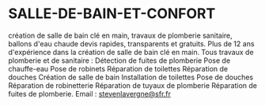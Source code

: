 # SALLE-DE-BAIN-ET-CONFORT
création de salle de bain clé en main, travaux de plomberie sanitaire, ballons d'eau chaude
devis rapides, transparents et gratuits.
Plus de 12 ans d'expérience dans la création de salle de bain clé en main. Tous travaux de plomberie et de sanitaire : 
Détection de fuites de plomberie
Pose de chauffe-eau
Pose de robinets
Réparation de toilettes
Réparation de douches
Création de salle de bain
Installation de toilettes
Pose de douches
Réparation de robinetterie
Réparation de tuyaux de plomberie
Réparation de fuites de plomberie.
Email : stevenlavergne@sfr.fr
